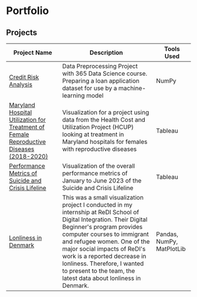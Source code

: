 # Portfolio





## Projects

|Project Name| Description| Tools Used|
|---|---|---|
|[Credit Risk Analysis](https://github.com/ALRH-978/ALRH-978/blob/main/Credit%20Risk%20Analysis/Credit_Risk_Analysis_Project%20(1).ipynb)| Data Preprocessing Project with 365 Data Science course. Preparing a loan application dataset for use by a machine-learning model| NumPy|
|[Maryland Hospital Utilization for Treatment of Female Reproductive Diseases (2018-2020)](https://github.com/ALRH-978/ALRH-978/blob/main/Maryland%20Hospital%20Utilization/Maryland%20Hospital%20Utilization-%20Female%20Reproductive%20Diseases%20(1).pdf)| Visualization for a project using data from the Health Cost and Utilization Project (HCUP) looking at treatment in Maryland hospitals for females with reproductive diseases | Tableau|
|[Performance Metrics of Suicide and Crisis Lifeline](https://github.com/ALRH-978/ALRH-978/blob/main/988%20Suicide%20and%20Crisis%20Lifeline%20Performance/988%20Suicide%20and%20Crisis%20Lifeline%20(2023)%20(1).pdf)| Visualization of the overall performance metrics of January to June 2023 of the Suicide and Crisis Lifeline| Tableau|
[Lonliness in Denmark](Lonliness_Research_in_Denmark])| This was a small visualization project I conducted in my internship at ReDI School of Digital Integration. Their Digital Beginner's program provides computer courses to immigrant and refugee women. One of the major social impacts of ReDI's work is a reported decrease in lonliness. Therefore, I wanted to present to the team, the latest data about lonliness in Denmark. | Pandas, NumPy, MatPlotLib|
